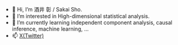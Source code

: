 - 👋 Hi, I’m 酒井 彰 / Sakai Sho.
- 👀 I’m interested in High-dimensional statistical analysis.
- 🌱 I’m currently learning independent component analysis, causal inference, machine learning, ...
- 📫 [X(Twitter)](https://twitter.com/simplesho_CLT)

<!---
ShoShohh/ShoShohh is a ✨ special ✨ repository because its `README.md` (this file) appears on your GitHub profile.
You can click the Preview link to take a look at your changes.
--->
